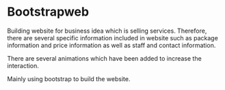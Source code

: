 # Bootstrapweb

Building website for business idea which is selling services. Therefore, there are several specific information included in website such as package information and price information as well as staff and contact information. 

There are several animations which have been added to increase the interaction. 

Mainly using bootstrap to build the website. 
